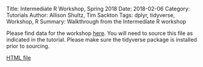 Title: Intermediate R Workshop, Spring 2018
Date: 2018-02-06
Category: Tutorials
Author: Allison Shultz, Tim Sackton
Tags: dplyr, tidyverse, Workshop, R
Summary:  Walkthrough from the Intermediate R workshop

Please find data for the workshop [here](/images/prep_data.R). You will need to source this file as indicated in the tutorial. Please make sure the tidyverse package is installed prior to sourcing.

[HTML file](/workshops/Intermediate_R_Spring2018.html)
